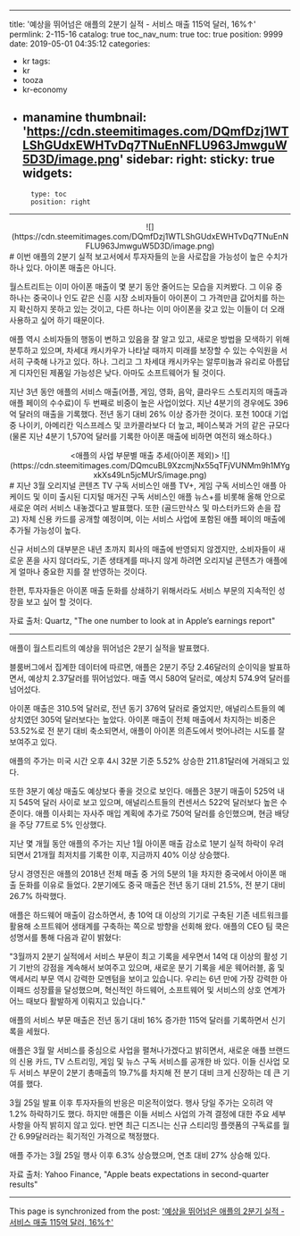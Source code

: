 
---
title: '예상을 뛰어넘은 애플의 2분기 실적 - 서비스 매출 115억 달러, 16%↑'
permlink: 2-115-16
catalog: true
toc_nav_num: true
toc: true
position: 9999
date: 2019-05-01 04:35:12
categories:
- kr
tags:
- kr
- tooza
- kr-economy
- manamine
thumbnail: 'https://cdn.steemitimages.com/DQmfDzj1WTLShGUdxEWHTvDq7TNuEnNFLU963JmwguW5D3D/image.png'
sidebar:
    right:
        sticky: true
widgets:
    -
        type: toc
        position: right
---


<center>
![](https://cdn.steemitimages.com/DQmfDzj1WTLShGUdxEWHTvDq7TNuEnNFLU963JmwguW5D3D/image.png)
</center>
#
이번 애플의 2분기 실적 보고서에서 투자자들의 눈을 사로잡을 가능성이 높은 수치가 하나 있다. 아이폰 매출은 아니다.

 

월스트리트는 이미 아이폰 매출이 몇 분기 동안 줄어드는 모습을 지켜봤다. 그 이유 중 하나는 중국이나 인도 같은 신흥 시장 소비자들이 아이폰이 그 가격만큼 값어치를 하는지 확신하지 못하고 있는 것이고, 다른 하나는 이미 아이폰을 갖고 있는 이들이 더 오래 사용하고 싶어 하기 때문이다. 

 

애플 역시 소비자들의 행동이 변하고 있음을 잘 알고 있고, 새로운 방법을 모색하기 위해 분투하고 있으며, 차세대 캐시카우가 나타날 때까지 미래를 보장할 수 있는 수익원을 서서히 구축해 나가고 있다. 하나. 그리고 그 차세대 캐시카우는 알루미늄과 유리로 아름답게 디자인된 제품일 가능성은 낮다. 아마도 소프트웨어가 될 것이다. 

 

지난 3년 동안 애플의 서비스 매출(어플, 게임, 영화, 음악, 클라우드 스토리지의 매출과 애플 페이의 수수료)이 두 번째로 비중이 높은 사업이었다. 지난 4분기의 경우에도 396억 달러의 매출을 기록했다. 전년 동기 대비 26% 이상 증가한 것이다. 포천 100대 기업 중 나이키, 아메리칸 익스프레스 및 코카콜라보다 더 높고, 페이스북과 거의 같은 규모다(물론 지난 4분기 1,570억 달러를 기록한 아이폰 매출에 비하면 여전히 왜소하다.)

<center>
<애플의 사업 부문별 매출 추세(아이폰 제외)>
![](https://cdn.steemitimages.com/DQmcuBL9XzcmjNx55qTFjVUNMm9h1MYgxkXs49Ln5jcMUrS/image.png)
</center>
#
지난 3월 오리지널 콘텐츠 TV 구독 서비스인 애플 TV+, 게임 구독 서비스인 애플 아케이드 및 이미 출시된 디지털 매거진 구독 서비스인 애플 뉴스+를 비롯해 올해 안으로 새로운 여러 서비스 내놓겠다고 발표했다. 또한 (골드만삭스 및 마스터카드와 손을 잡고) 자체 신용 카드를 공개할 예정이며, 이는 서비스 사업에 포함된 애플 페이의 매출에 추가될 가능성이 높다.

 

신규 서비스의 대부분은 내년 초까지 회사의 매출에 반영되지 않겠지만, 소비자들이 새로운 폰을 사지 않더라도, 기존 생태계를 떠나지 않게 하려면 오리지널 콘텐츠가 애플에게 얼마나 중요한 지를 잘 반영하는 것이다. 

 

한편, 투자자들은 아이폰 매출 둔화를 상쇄하기 위해서라도 서비스 부문의 지속적인 성장을 보고 싶어 할 것이다. 

 

자료 출처: Quartz, "The one number to look at in Apple’s earnings report"

____

애플이 월스트리트의 예상을 뛰어넘은 2분기 실적을 발표했다. 

 

블룸버그에서 집계한 데이터에 따르면, 애플은 2분기 주당 2.46달러의 순이익을 발표하면서, 예상치 2.37달러를 뛰어넘었다. 매출 역시 580억 달러로, 예상치 574.9억 달러를 넘어섰다.

 

아이폰 매출은 310.5억 달러로, 전년 동기 376억 달러로 줄었지만, 애널리스트들의 예상치였던 305억 달러보다는 높았다. 아이폰 매출이 전체 매출에서 차지하는 비중은 53.52%로 전 분기 대비 축소되면서, 애플이 아이폰 의존도에서 벗어나려는 시도를 잘 보여주고 있다.

 

애플의 주가는 미국 시간 오후 4시 32분 기준 5.52% 상승한 211.81달러에 거래되고 있다.

 

또한 3분기 예상 매출도 예상보다 좋을 것으로 보인다. 애플은 3분기 매출이 525억 내지 545억 달러 사이로 보고 있으며, 애널리스트들의 컨센서스 522억 달러보다 높은 수준이다. 애플 이사회는 자사주 매입 계획에 추가로 750억 달러를 승인했으며, 현금 배당을 주당 77트로 5% 인상했다. 

 

지난 몇 개월 동안 애플의 주가는 지난 1월 아이폰 매출 감소로 1분기 실적 하락이 우려되면서 21개월 최저치를 기록한 이후, 지금까지 40% 이상 상승했다.

 

당시 경영진은 애플의 2018년 전체 매출 중 거의 5분의 1을 차지한 중국에서 아이폰 매출 둔화를 이유로 들었다. 2분기에도 중국 매출은 전년 동기 대비 21.5%, 전 분기 대비 26.7% 하락했다. 

 

애플은 하드웨어 매출이 감소하면서, 총 10억 대 이상의 기기로 구축된 기존 네트워크를 활용해 소프트웨어 생태계를 구축하는 쪽으로 방향을 선회해 왔다. 애플의 CEO 팀 쿡은 성명서를 통해 다음과 같이 밝혔다:

 

"3월까지 2분기 실적에서 서비스 부문이 최고 기록을 세우면서 14억 대 이상의 활성 기기 기반의 강점을 계속해서 보여주고 있으며, 새로운 분기 기록을 세운 웨어러블, 홈 및 액세서리 부문 역시 강력한 모멘텀을 보이고 있습니다. 우리는 6년 만에 가장 강력한 아이패드 성장률을 달성했으며, 혁신적인 하드웨어, 소프트웨어 및 서비스의 상호 연계가 어느 때보다 활발하게 이뤄지고 있습니다."

 

애플의 서비스 부문 매출은 전년 동기 대비 16% 증가한 115억 달러를 기록하면서 신기록을 세웠다.

 

애플은 3월 말 서비스를 중심으로 사업을 펼쳐나가겠다고 밝히면서, 새로운 애플 브랜드의 신용 카드, TV 스트리밍, 게임 및 뉴스 구독 서비스를 공개한 바 있다. 이들 신사업 모두 서비스 부문이 2분기 총매출의 19.7%를 차지해 전 분기 대비 크게 신장하는 데 큰 기여를 했다.

 

3월 25일 발표 이후 투자자들의 반응은 미온적이었다. 행사 당일 주가는 오히려 약 1.2% 하락하기도 했다. 하지만 애플은 이들 서비스 사업의 가격 결정에 대한 주요 세부 사항을 아직 밝히지 않고 있다. 반면 최근 디즈니는 신규 스티리밍 플랫폼의 구독료를 월간 6.99달러라는 획기적인 가격으로 책정했다. 

 

애플 주가는 3월 25일 행사 이후 6.3% 상승했으며, 연초 대비 27% 상승해 있다.

 

자료 출처: Yahoo Finance, "Apple beats expectations in second-quarter results"

- - -

This page is synchronized from the post: ['예상을 뛰어넘은 애플의 2분기 실적 - 서비스 매출 115억 달러, 16%↑'](https://steemit.com/@pius.pius/2-115-16)
